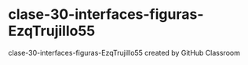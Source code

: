 # clase-30-interfaces-figuras-EzqTrujillo55
clase-30-interfaces-figuras-EzqTrujillo55 created by GitHub Classroom
